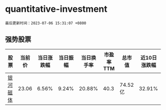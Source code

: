 # quantitative-investment

`最后更新时间：2023-07-06 15:31:07 +0800`

## 强势股票

|股票|当前价|当日涨跌幅|当日振幅|当日换手率|市盈率TTM|总市值|近10日涨跌幅|
|----|----|----|----|----|----|----|----|
|[银河磁体](https://xueqiu.com/S/SZ300127)|23.06|6.56%|9.24%|20.88%|40.3|74.52亿|32.91%|
